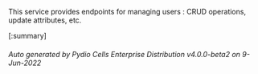 






This service provides endpoints for managing users : CRUD operations, update attributes, etc.

[:summary]

###### Auto generated by Pydio Cells Enterprise Distribution v4.0.0-beta2 on 9-Jun-2022
